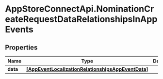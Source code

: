 # AppStoreConnectApi.NominationCreateRequestDataRelationshipsInAppEvents

## Properties

Name | Type | Description | Notes
------------ | ------------- | ------------- | -------------
**data** | [**[AppEventLocalizationRelationshipsAppEventData]**](AppEventLocalizationRelationshipsAppEventData.md) |  | [optional] 


